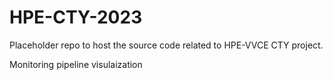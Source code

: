 # HPE-CTY-2023

Placeholder repo to host the source code related to HPE-VVCE CTY project.

Monitoring pipeline visulaization
